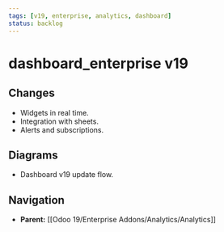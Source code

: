 ```yaml
---
tags: [v19, enterprise, analytics, dashboard]
status: backlog
---
```

# dashboard_enterprise v19

## Changes
- Widgets in real time.
- Integration with sheets.
- Alerts and subscriptions.

## Diagrams
- Dashboard v19 update flow.






## Navigation
- **Parent:** [[Odoo 19/Enterprise Addons/Analytics/Analytics]]
